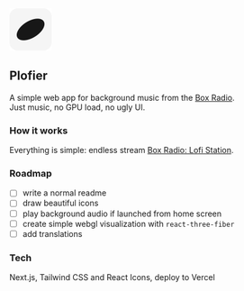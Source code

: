 <img src="git-preview.svg" width="75" />

## Plofier

A simple web app for background music from the [Box Radio](https://boxradio.net/).
<br />Just music, no GPU load, no ugly UI.

### How it works

Everything is simple: endless stream [Box Radio: Lofi Station](https://boxradio.net/radio/).

### Roadmap

- [ ] write a normal readme
- [ ] draw beautiful icons
- [ ] play background audio if launched from home screen
- [ ] create simple webgl visualization with `react-three-fiber`
- [ ] add translations

### Tech

Next.js, Tailwind CSS and React Icons, deploy to Vercel
